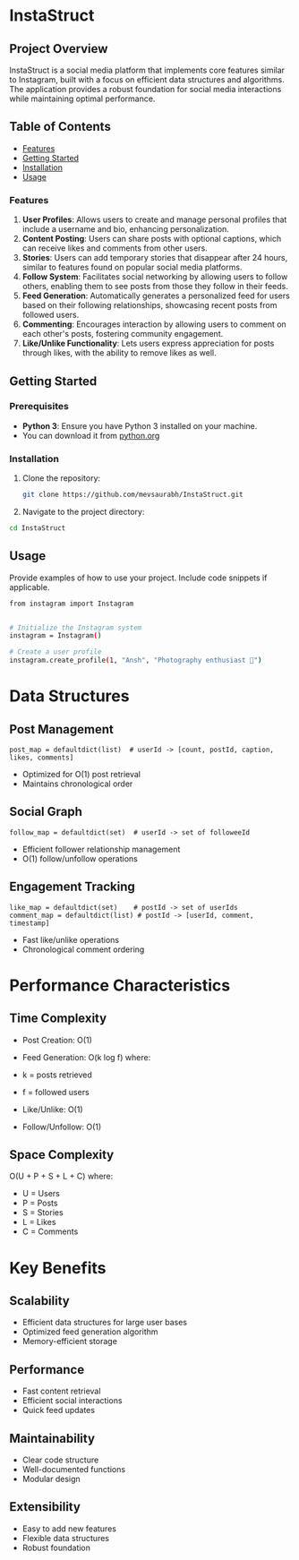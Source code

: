 # InstaStruct
## Project Overview
InstaStruct is a social media platform that implements core features similar to Instagram, built with a focus on efficient data structures and algorithms. The application provides a robust foundation for social media interactions while maintaining optimal performance.
## Table of Contents

- [Features](#features)
- [Getting Started](#getting-started)
- [Installation](#installation)
- [Usage](#usage)


### Features

1. **User Profiles**: Allows users to create and manage personal profiles that include a username and bio, enhancing personalization.
2. **Content Posting**: Users can share posts with optional captions, which can receive likes and comments from other users.
3. **Stories**: Users can add temporary stories that disappear after 24 hours, similar to features found on popular social media platforms.
4. **Follow System**: Facilitates social networking by allowing users to follow others, enabling them to see posts from those they follow in their feeds.
5. **Feed Generation**: Automatically generates a personalized feed for users based on their following relationships, showcasing recent posts from followed users.
6. **Commenting**: Encourages interaction by allowing users to comment on each other's posts, fostering community engagement.
7. **Like/Unlike Functionality**: Lets users express appreciation for posts through likes, with the ability to remove likes as well.

## Getting Started


### Prerequisites

- **Python 3**: Ensure you have Python 3 installed on your machine.
- You can download it from [python.org](https://www.python.org/downloads/)

### Installation

1. Clone the repository:
   ```bash
   git clone https://github.com/mevsaurabh/InstaStruct.git
2.  Navigate to the project directory:
```bash
cd InstaStruct
```

## Usage
Provide examples of how to use your project. Include code snippets if applicable.
```bash
from instagram import Instagram


# Initialize the Instagram system
instagram = Instagram()

# Create a user profile
instagram.create_profile(1, "Ansh", "Photography enthusiast 📸")
```

# Data Structures

## Post Management
```
post_map = defaultdict(list)  # userId -> [count, postId, caption, likes, comments]
```
- Optimized for O(1) post retrieval
- Maintains chronological order


## Social Graph
```
follow_map = defaultdict(set)  # userId -> set of followeeId
```
- Efficient follower relationship management
- O(1) follow/unfollow operations


## Engagement Tracking
```
like_map = defaultdict(set)    # postId -> set of userIds
comment_map = defaultdict(list) # postId -> [userId, comment, timestamp]
```
- Fast like/unlike operations
- Chronological comment ordering

# Performance Characteristics
## Time Complexity

- Post Creation: O(1)
- Feed Generation: O(k log f) where:

- k = posts retrieved
- f = followed users


- Like/Unlike: O(1)
- Follow/Unfollow: O(1)

## Space Complexity
O(U + P + S + L + C) where:

- U = Users
- P = Posts
- S = Stories
- L = Likes
- C = Comments

# Key Benefits

## Scalability

- Efficient data structures for large user bases
- Optimized feed generation algorithm
- Memory-efficient storage


## Performance

- Fast content retrieval
- Efficient social interactions
- Quick feed updates


## Maintainability

- Clear code structure
- Well-documented functions
- Modular design


## Extensibility

- Easy to add new features
- Flexible data structures
- Robust foundation
